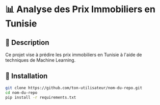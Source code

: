# 📊 Analyse des Prix Immobiliers en Tunisie

## 📌 Description
Ce projet vise à prédire les prix immobiliers en Tunisie à l'aide de techniques de Machine Learning.



## 🚀 Installation
```bash
git clone https://github.com/ton-utilisateur/nom-du-repo.git
cd nom-du-repo
pip install -r requirements.txt
